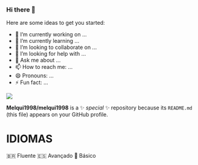 ### Hi there 👋

Here are some ideas to get you started:

- 🔭 I’m currently working on ...
- 🌱 I’m currently learning ...
- 👯 I’m looking to collaborate on ...
- 🤔 I’m looking for help with ...
- 💬 Ask me about ...
- 📫 How to reach me: ...
- 😄 Pronouns: ...
- ⚡ Fun fact: ...

<img src="https://img.shields.io/badge/Java-ED8B00?style=for-the-badge&logo=java&logoColor=white"/>



**Melqui1998/melqui1998** is a ✨ _special_ ✨ repository because its `README.md` (this file) appears on your GitHub profile.





# IDIOMAS
🇧🇷 Fluente
🇪🇸 Avançado
🏴󠁧󠁢󠁥󠁮󠁧󠁿 Básico

<table>

